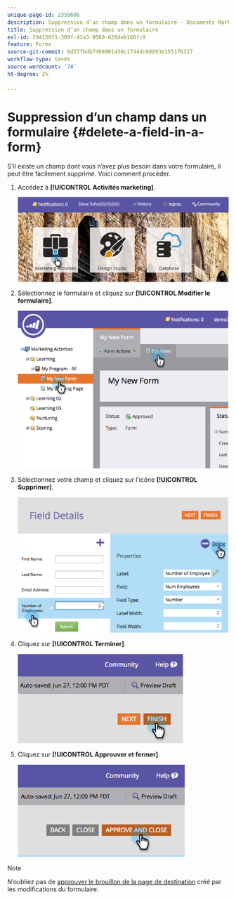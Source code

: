 ```yaml
---
unique-page-id: 2359606
description: Suppression d’un champ dans un formulaire - Documents Marketo - Documentation du produit
title: Suppression d’un champ dans un formulaire
exl-id: 294150f1-309f-42a3-9569-628deb160fc9
feature: Forms
source-git-commit: 0d37fbdb7d08901458c1744dc68893e155176327
workflow-type: tm+mt
source-wordcount: '78'
ht-degree: 2%

---
```


# Suppression d’un champ dans un formulaire {#delete-a-field-in-a-form}

S’il existe un champ dont vous n’avez plus besoin dans votre formulaire, il peut être facilement supprimé. Voici comment procéder.

1. Accédez à **[!UICONTROL Activités marketing]**.

   ![](assets/login-marketing-activities-2.png)

1. Sélectionnez le formulaire et cliquez sur **[!UICONTROL Modifier le formulaire]**.

   ![](assets/image2014-9-15-15-3a43-3a36.png)

1. Sélectionnez votre champ et cliquez sur l’icône **[!UICONTROL Supprimer]**.

   ![](assets/image2014-9-15-15-3a43-3a54.png)

1. Cliquez sur **[!UICONTROL Terminer]**.

   ![](assets/image2014-9-15-15-3a44-3a16.png)

1. Cliquez sur **[!UICONTROL Approuver et fermer]**.

   ![](assets/image2014-9-15-15-3a44-3a28.png)

>[!NOTE]
>
>N’oubliez pas de [approuver le brouillon de la page de destination](/help/marketo/product-docs/demand-generation/landing-pages/understanding-landing-pages/approve-unapprove-or-delete-a-landing-page.md) créé par les modifications du formulaire.
